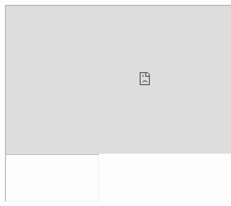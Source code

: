 <iframe src="https://nour-rabea.github.io/chartjs-bar./" width="940" height="480"></iframe> <iframe>
  - Leaflet Map https://nour-rabea.github.io/New-Administrative-Capital/
  - Google Sheets template https://docs.google.com/spreadsheets/d/17FtwGOORkFA5hOplobtlBHmK8hQvAJEhCthb-sci3dQ/edit#gid=0
